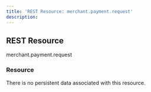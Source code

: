 ```yaml
---
title: 'REST Resource: merchant.payment.request'
description: 
---
```


## REST Resource

<div class="md-api_reference_method_heading">

merchant.payment.request

</div>

### Resource

There is no persistent data associated with this resource.

<RestResourceOverview resource="merchant.payment.request" />

